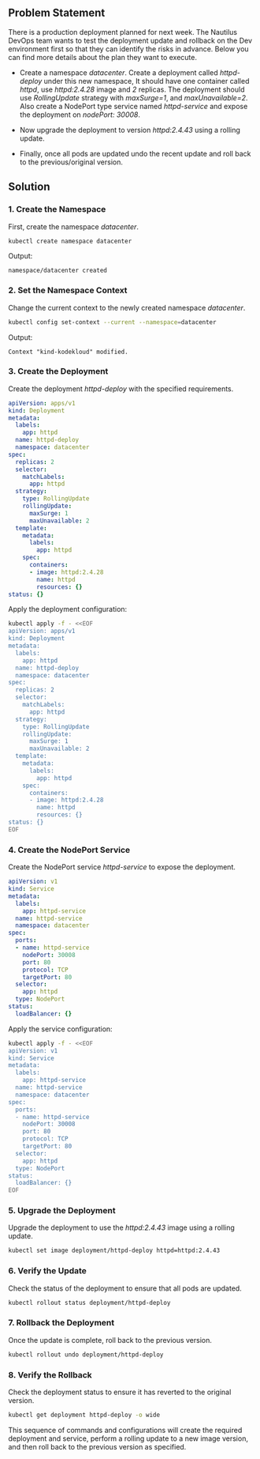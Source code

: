 ## Problem Statement

There is a production deployment planned for next week. The Nautilus DevOps team wants to test the deployment update and rollback on the Dev environment first so that they can identify the risks in advance. Below you can find more details about the plan they want to execute.

- Create a namespace *datacenter*. Create a deployment called *httpd-deploy* under this new namespace, It should have one container called *httpd*, use *httpd:2.4.28* image and *2* replicas. The deployment should use *RollingUpdate* strategy with *maxSurge=1*, and *maxUnavailable=2*. Also create a NodePort type service named *httpd-service* and expose the deployment on *nodePort: 30008*.

- Now upgrade the deployment to version *httpd:2.4.43* using a rolling update.

- Finally, once all pods are updated undo the recent update and roll back to the previous/original version.

## Solution

### 1. Create the Namespace

First, create the namespace *datacenter*.

```bash
kubectl create namespace datacenter
```

Output:

```
namespace/datacenter created
```

### 2. Set the Namespace Context

Change the current context to the newly created namespace *datacenter*.

```bash
kubectl config set-context --current --namespace=datacenter
```

Output:

```
Context "kind-kodekloud" modified.
```

### 3. Create the Deployment

Create the deployment *httpd-deploy* with the specified requirements.

```yaml
apiVersion: apps/v1
kind: Deployment
metadata:
  labels:
    app: httpd
  name: httpd-deploy
  namespace: datacenter
spec:
  replicas: 2
  selector:
    matchLabels:
      app: httpd
  strategy:
    type: RollingUpdate
    rollingUpdate:
      maxSurge: 1
      maxUnavailable: 2
  template:
    metadata:
      labels:
        app: httpd
    spec:
      containers:
      - image: httpd:2.4.28
        name: httpd
        resources: {}
status: {}
```

Apply the deployment configuration:

```bash
kubectl apply -f - <<EOF
apiVersion: apps/v1
kind: Deployment
metadata:
  labels:
    app: httpd
  name: httpd-deploy
  namespace: datacenter
spec:
  replicas: 2
  selector:
    matchLabels:
      app: httpd
  strategy:
    type: RollingUpdate
    rollingUpdate:
      maxSurge: 1
      maxUnavailable: 2
  template:
    metadata:
      labels:
        app: httpd
    spec:
      containers:
      - image: httpd:2.4.28
        name: httpd
        resources: {}
status: {}
EOF
```

### 4. Create the NodePort Service

Create the NodePort service *httpd-service* to expose the deployment.

```yaml
apiVersion: v1
kind: Service
metadata:
  labels:
    app: httpd-service
  name: httpd-service
  namespace: datacenter
spec:
  ports:
  - name: httpd-service
    nodePort: 30008
    port: 80
    protocol: TCP
    targetPort: 80
  selector:
    app: httpd
  type: NodePort
status:
  loadBalancer: {}
```

Apply the service configuration:

```bash
kubectl apply -f - <<EOF
apiVersion: v1
kind: Service
metadata:
  labels:
    app: httpd-service
  name: httpd-service
  namespace: datacenter
spec:
  ports:
  - name: httpd-service
    nodePort: 30008
    port: 80
    protocol: TCP
    targetPort: 80
  selector:
    app: httpd
  type: NodePort
status:
  loadBalancer: {}
EOF
```

### 5. Upgrade the Deployment

Upgrade the deployment to use the *httpd:2.4.43* image using a rolling update.

```bash
kubectl set image deployment/httpd-deploy httpd=httpd:2.4.43
```

### 6. Verify the Update

Check the status of the deployment to ensure that all pods are updated.

```bash
kubectl rollout status deployment/httpd-deploy
```

### 7. Rollback the Deployment

Once the update is complete, roll back to the previous version.

```bash
kubectl rollout undo deployment/httpd-deploy
```

### 8. Verify the Rollback

Check the deployment status to ensure it has reverted to the original version.

```bash
kubectl get deployment httpd-deploy -o wide
```

This sequence of commands and configurations will create the required deployment and service, perform a rolling update to a new image version, and then roll back to the previous version as specified.
